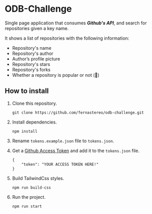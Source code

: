 # ODB-Challenge

Single page application that consumes **_Github's API_**, and search for repositories given a key name.

It shows a list of repositories with the following information:

- Repository's name
- Repository's author
- Author’s profile picture
- Repository's stars
- Repository's forks
- Whether a repository is popular or not (🙂)

## How to install

1. Clone this repository.

   ```
   git clone https://github.com/fernastereo/odb-challenge.git
   ```

2. Install dependencies.

   ```
   npm install
   ```

3. Rename `tokens.example.json` file to `tokens.json`.

4. Get a [Github Access Token](https://docs.github.com/es/authentication/keeping-your-account-and-data-secure/creating-a-personal-access-token) and add it to the `tokens.json` file.

   ```
   {
       "token": "YOUR ACCESS TOKEN HERE!"
   }
   ```

5. Build TailwindCss styles.

   ```
   npm run build-css
   ```

6. Run the project.

   ```
   npm run start
   ```

